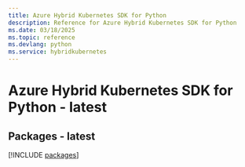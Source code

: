 ```yaml
---
title: Azure Hybrid Kubernetes SDK for Python
description: Reference for Azure Hybrid Kubernetes SDK for Python
ms.date: 03/18/2025
ms.topic: reference
ms.devlang: python
ms.service: hybridkubernetes
---
```

# Azure Hybrid Kubernetes SDK for Python - latest
## Packages - latest
[!INCLUDE [packages](hybrid-kubernetes-index.md)]